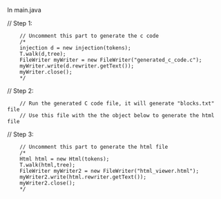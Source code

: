 In main.java

// Step 1:

        // Uncomment this part to generate the c code
        /*
        injection d = new injection(tokens);
        T.walk(d,tree);
        FileWriter myWriter = new FileWriter("generated_c_code.c");
        myWriter.write(d.rewriter.getText());
        myWriter.close();
        */

// Step 2:

        // Run the generated C code file, it will generate "blocks.txt" file
        // Use this file with the the object below to generate the html file

// Step 3:

        // Uncomment this part to generate the html file
        /*
        Html html = new Html(tokens);
        T.walk(html,tree);
        FileWriter myWriter2 = new FileWriter("html_viewer.html");
        myWriter2.write(html.rewriter.getText());
        myWriter2.close();
        */

